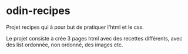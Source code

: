 # odin-recipes
Projet recipes qui à pour but de pratiquer l'html et le css.

Le projet consiste à crée 3 pages html avec des recettes différents, avec des list ordonnée, non ordonné, des images etc.